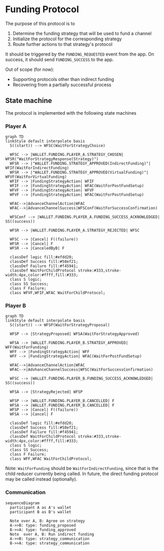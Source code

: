 # Funding Protocol

The purpose of this protocol is to

1. Determine the funding strategy that will be used to fund a channel
2. Initialize the protocol for the corresponding strategy
3. Route further actions to that strategy's protocol

It should be triggered by the `FUNDING_REQUESTED` event from the app.
On success, it should send `FUNDING_SUCCESS` to the app.

Out of scope (for now):

- Supporting protocols other than indirect funding
- Recovering from a partially successful process

## State machine

The protocol is implemented with the following state machines

### Player A

```mermaid
graph TD
linkStyle default interpolate basis
  S((start)) --> WFSC(WaitForStrategyChoice)

  WFSC --> |WALLET.FUNDING.PLAYER_A.STRATEGY_CHOSEN| WFSR("WaitForStrategyResponse(Strategy)")
  WFSR --> |"WALLET.FUNDING.STRATEGY_APPROVED(IndirectFunding)"| WFIF(WaitForIndirectFunding)
  WFSR --> |"WALLET.FUNDING.STRATEGY_APPROVED(VirtualFunding)"| WFVF(WaitForVirtualFunding)
  WFIF --> |FundingStrategyAction| WFIF
  WFIF --> |FundingStrategyAction| WFAC(WaitForPostFundSetup)
  WFVF --> |FundingStrategyAction| WFVF
  WFVF --> |FundingStrategyAction| WFAC(WaitForPostFundSetup)

  WFAC-->|AdvanceChannelAction|WFAC
  WFAC-->|AdvanceChannelSuccess|WFSConf(WaitForSuccessConfirmation)

  WFSConf --> |WALLET.FUNDING.PLAYER_A.FUNDING_SUCCESS_ACKNOWLEDGED| SS((success))

  WFSR --> |WALLET.FUNDING.PLAYER_A.STRATEGY_REJECTED| WFSC

  WFSC --> |Cancel| F((failure))
  WFSR --> |Cancel| F
  WFSR --> |CanceledByB| F

  classDef logic fill:#efdd20;
  classDef Success fill:#58ef21;
  classDef Failure fill:#f45941;
  classDef WaitForChildProtocol stroke:#333,stroke-width:4px,color:#ffff,fill:#333;
  class S logic;
  class SS Success;
  class F Failure;
  class WFVF,WFIF,WFAC WaitForChildProtocol;
```

### Player B

```mermaid
graph TD
linkStyle default interpolate basis
  S((start)) --> WFSP(WaitForStrategyProposal)

  WFSP --> |StrategyProposed| WFSA(WaitForStrategyApproved)

  WFSA --> |WALLET.FUNDING.PLAYER_B.STRATEGY_APPROVED| WFF(WaitForFunding)
  WFF --> |FundingStrategyAction| WFF
  WFF --> |FundingStrategyAction| WFAC(WaitForPostFundSetup)

  WFAC-->|AdvanceChannelAction|WFAC
  WFAC-->|AdvhanceChannelSuccess|WFSC(WaitForSuccessConfirmation)

  WFSC --> |WALLET.FUNDING.PLAYER_B.FUNDING_SUCCESS_ACKNOWLEDGED| SS((success))

  WFSA --> |StrategyRejected| WFSP

  WFSP --> |WALLET.FUNDING.PLAYER_B.CANCELLED| F
  WFSA --> |WALLET.FUNDING.PLAYER_B.CANCELLED| F
  WFSP --> |Cancel| F((failure))
  WFSA --> |Cancel| F

  classDef logic fill:#efdd20;
  classDef Success fill:#58ef21;
  classDef Failure fill:#f45941;
  classDef WaitForChildProtocol stroke:#333,stroke-width:4px,color:#ffff,fill:#333;
  class S logic;
  class SS Success;
  class F Failure;
  class WFF,WFAC WaitForChildProtocol;
```

Note: `WaitForFunding` should be `WaitForIndirectFunding`, since that is the child reducer currently being called. In future, the direct funding protocol may be called instead (optionally).

### Communication

```mermaid
sequenceDiagram
  participant A as A's wallet
  participant B as B's wallet

  Note over A, B: Agree on strategy
  A->>B: type: funding_proposed
  B->>A: type: funding_approved
  Note  over A, B: Run indirect funding
  A->>B: type: strategy_communication
  B->>A: type: strategy_communication
```
